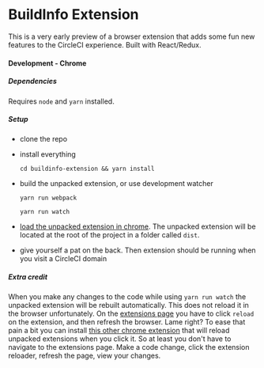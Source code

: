 # BuildInfo Extension

This is a very early preview of a browser extension that adds some fun new features to the CircleCI experience. Built with React/Redux.

#### Development - Chrome

##### Dependencies
Requires `node` and `yarn` installed.

##### Setup
- clone the repo
- install everything

  `cd buildinfo-extension && yarn install`
- build the unpacked extension, or use development watcher

  `yarn run webpack`

  `yarn run watch`

- [load the unpacked extension in chrome](https://developer.chrome.com/extensions/getstarted#unpacked). The unpacked extension will be located at the root of the project in a folder called `dist`.

- give yourself a pat on the back. Then extension should be running when you visit a CircleCI domain

##### Extra credit

When you make any changes to the code while using `yarn run watch` the unpacked extension will be rebuilt automatically. This does not reload it in the browser unfortunately. On the [extensions page](chrome://extensions) you have to click `reload` on the extension, and then refresh the browser. Lame right? To ease that pain a bit you can install [this other chrome extension](https://chrome.google.com/webstore/detail/extensions-reloader/fimgfedafeadlieiabdeeaodndnlbhid?utm_source=chrome-app-launcher-info-dialog) that will reload unpacked extensions when you click it. So at least you don't have to navigate to the extensions page. Make a code change, click the extension reloader, refresh the page, view your changes.
